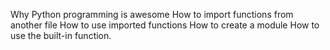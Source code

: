Why Python programming is awesome
How to import functions from another file
How to use imported functions
How to create a module
How to use the built-in function.
